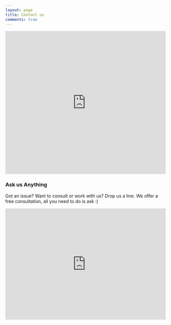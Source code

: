 ```yaml
---
layout: page
title: Contact us
comments: true
---
```


<iframe src="https://www.google.com/maps/embed?pb=!1m18!1m12!1m3!1d116849.68121271313!2d90.34534792801864!3d23.763330911878356!2m3!1f0!2f0!3f0!3m2!1i1024!2i768!4f13.1!3m3!1m2!1s0x3755c780dd02daad%3A0x4f1a2e5a49189276!2sHassan+and+Associates!5e0!3m2!1sen!2sbd!4v1547489705274" width="100%" height="450" frameborder="0" style="border:0" allowfullscreen></iframe>



### Ask us Anything

Got an issue? Want to consult or work with us? Drop us a line. 
We offer a free consultation, all you need to do is ask :)

<iframe src="https://hassan.com.bd/contact/" width="100%" height="350" scrolling="auto" title="contact" style="border:0" allowfullscreen ></iframe>